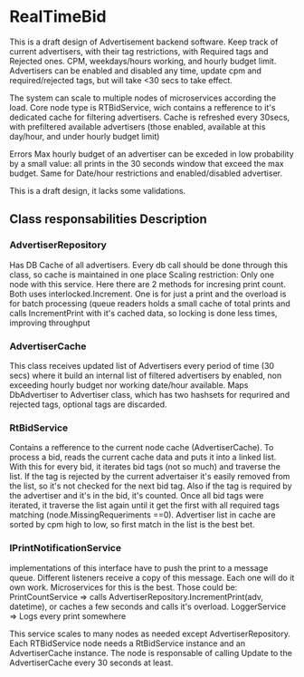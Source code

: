 # RealTimeBid

This is a draft design of Advertisement backend software. Keep track of current advertisers, with their tag restrictions, with Required tags and Rejected ones. CPM, weekdays/hours working, and hourly budget limit. Advertisers can be enabled and disabled any time, update cpm and required/rejected tags, but will take <30 secs to take effect.

The system can scale to multiple nodes of microservices according the load.
Core node type is RTBidService, wich contains a refference to it's dedicated cache for filtering advertisers. Cache is refreshed every 30secs, with prefiltered available advertisers (those enabled, available at this day/hour, and under hourly budget limit)

Errors
Max hourly budget of an advertiser can be exceded in low probability by a small value: all prints in the 30 seconds window that exceed the max budget.
Same for Date/hour restrictions and enabled/disabled advertiser.

This is a draft design, it lacks some validations.

## Class responsabilities Description

### AdvertiserRepository
Has DB Cache of all advertisers. Every db call should be done through this class, so cache is maintained in one place
Scaling restriction: Only one node with this service.
Here there are 2 methods for incresing print count. Both uses interlocked.Increment. One is for just a print and the overload is for batch processing (queue readers holds a small cache of total prints and calls IncrementPrint with it's cached data, so locking is done less times, improving throughput

### AdvertiserCache
This class receives updated list of Advertisers every period of time (30 secs) where it build an internal list of filtered advertisers by enabled, non exceeding hourly budget nor working date/hour available. 
Maps DbAdvertiser to Advertiser class, which has two hashsets for requrired and rejected tags, optional tags are discarded.

### RtBidService
Contains a refference to the current node cache (AdvertiserCache). To process a bid, reads the current cache data and puts it into a linked list. With this for every bid, it iterates bid tags (not so much) and traverse the list. If the tag is rejected by the current advertaiser it's easily removed from the list, so it's not checked for the next bid tag. Also if the tag is required by the advertiser and it's in the bid, it's counted.
Once all bid tags were iterated, it traverse the list again until it get the first with all required tags matching (node.MissingRequeriments ==0). Advertiser list in cache are sorted by cpm high to low, so first match in the list is the best bet.

### IPrintNotificationService

implementations of this interface have to push the print to a message queue. Different listeners receive a copy of this message. Each one will do it own work. Microservices for this is the best.
Those could be:
PrintCountService => calls AdvertiserRepository.IncrementPrint(adv, datetime), or caches a few seconds and calls it's overload.
LoggerService => Logs every print somewhere


This service scales to many nodes as needed except AdvertiserRepository. Each RTBidService node needs a RtBidService instance and an AdvertiserCache instance. The node is responsable of calling Update to the AdvertiserCache every 30 seconds at least.



